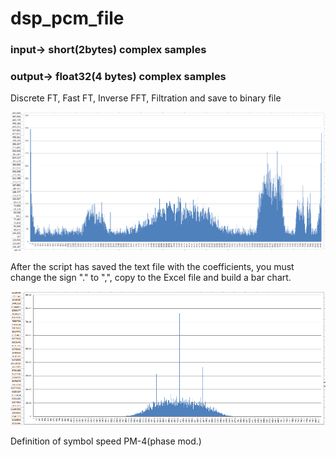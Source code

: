 # dsp_pcm_file
### input-> short(2bytes) complex samples
### output-> float32(4 bytes) complex samples
 Discrete FT, Fast FT, Inverse FFT, Filtration and save to binary file

![](https://github.com/weider938/dsp_pcm_file/blob/master/spectrum.PNG)

After the script has saved the text file with the coefficients, you must change the sign "." to ",", copy to the Excel file and build a bar chart.

![](https://github.com/weider938/dsp_pcm_file/blob/master/4%20degree.PNG)

Definition of symbol speed PM-4(phase mod.)
